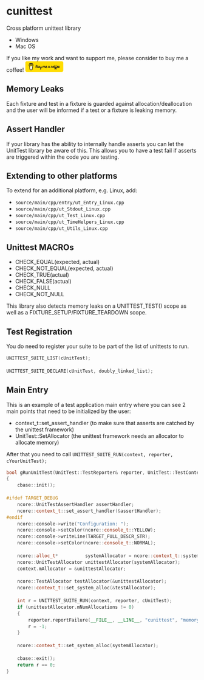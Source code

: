 # cunittest

Cross platform unittest library

- Windows
- Mac OS

If you like my work and want to support me, please consider to buy me a coffee!
<img src="bmacoffee.png" width="100">

## Memory Leaks

Each fixture and test in a fixture is guarded against allocation/deallocation and the user will be informed if a test or a fixture is leaking memory.

## Assert Handler

If your library has the ability to internally handle asserts you can let the UnitTest library be aware of this.
This allows you to have a test fail if asserts are triggered within the code you are testing.

## Extending to other platforms

To extend for an additional platform, e.g. Linux, add:

- `source/main/cpp/entry/ut_Entry_Linux.cpp`
- `source/main/cpp/ut_Stdout_Linux.cpp`
- `source/main/cpp/ut_Test_Linux.cpp`
- `source/main/cpp/ut_TimeHelpers_Linux.cpp`
- `source/main/cpp/ut_Utils_Linux.cpp`

## Unittest MACROs

  - CHECK_EQUAL(expected, actual)
  - CHECK_NOT_EQUAL(expected, actual)
  - CHECK_TRUE(actual)
  - CHECK_FALSE(actual)
  - CHECK_NULL
  - CHECK_NOT_NULL

This library also detects memory leaks on a UNITTEST_TEST() scope as well as a FIXTURE_SETUP/FIXTURE_TEARDOWN scope.

## Test Registration

You do need to register your suite to be part of the list of unittests to run.

```c++
UNITTEST_SUITE_LIST(cUnitTest);

UNITTEST_SUITE_DECLARE(cUnitTest, doubly_linked_list);

```

## Main Entry

This is an example of a test application main entry where you can see 2 main points that need to be initialized by the user:

- context_t::set_assert_handler    (to make sure that asserts are catched by the unittest framework)
- UnitTest::SetAllocator           (the unittest framework needs an allocator to allocate memory)

After that you need to call ``UNITTEST_SUITE_RUN(context, reporter, cYourUnitTest);``

```c++
bool gRunUnitTest(UnitTest::TestReporter& reporter, UnitTest::TestContext& context)
{
    cbase::init();

#ifdef TARGET_DEBUG
    ncore::UnitTestAssertHandler assertHandler;
    ncore::context_t::set_assert_handler(&assertHandler);
#endif
    ncore::console->write("Configuration: ");
    ncore::console->setColor(ncore::console_t::YELLOW);
    ncore::console->writeLine(TARGET_FULL_DESCR_STR);
    ncore::console->setColor(ncore::console_t::NORMAL);

    ncore::alloc_t*          systemAllocator = ncore::context_t::system_alloc();
    ncore::UnitTestAllocator unittestAllocator(systemAllocator);
    context.mAllocator = &unittestAllocator;

    ncore::TestAllocator testAllocator(&unittestAllocator);
    ncore::context_t::set_system_alloc(&testAllocator);

    int r = UNITTEST_SUITE_RUN(context, reporter, cUnitTest);
    if (unittestAllocator.mNumAllocations != 0)
    {
        reporter.reportFailure(__FILE__, __LINE__, "cunittest", "memory leaks detected!");
        r = -1;
    }

    ncore::context_t::set_system_alloc(systemAllocator);

    cbase::exit();
    return r == 0;
}
```

